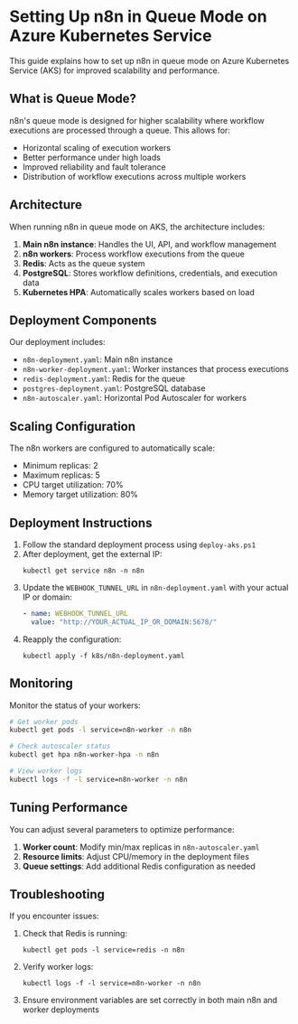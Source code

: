 # Setting Up n8n in Queue Mode on Azure Kubernetes Service

This guide explains how to set up n8n in queue mode on Azure Kubernetes Service (AKS) for improved scalability and performance.

## What is Queue Mode?

n8n's queue mode is designed for higher scalability where workflow executions are processed through a queue. This allows for:

- Horizontal scaling of execution workers
- Better performance under high loads
- Improved reliability and fault tolerance
- Distribution of workflow executions across multiple workers

## Architecture

When running n8n in queue mode on AKS, the architecture includes:

1. **Main n8n instance**: Handles the UI, API, and workflow management
2. **n8n workers**: Process workflow executions from the queue
3. **Redis**: Acts as the queue system
4. **PostgreSQL**: Stores workflow definitions, credentials, and execution data
5. **Kubernetes HPA**: Automatically scales workers based on load

## Deployment Components

Our deployment includes:

- `n8n-deployment.yaml`: Main n8n instance
- `n8n-worker-deployment.yaml`: Worker instances that process executions
- `redis-deployment.yaml`: Redis for the queue
- `postgres-deployment.yaml`: PostgreSQL database
- `n8n-autoscaler.yaml`: Horizontal Pod Autoscaler for workers

## Scaling Configuration

The n8n workers are configured to automatically scale:

- Minimum replicas: 2
- Maximum replicas: 5
- CPU target utilization: 70%
- Memory target utilization: 80%

## Deployment Instructions

1. Follow the standard deployment process using `deploy-aks.ps1`
2. After deployment, get the external IP:
   ```
   kubectl get service n8n -n n8n
   ```
3. Update the `WEBHOOK_TUNNEL_URL` in `n8n-deployment.yaml` with your actual IP or domain:
   ```yaml
   - name: WEBHOOK_TUNNEL_URL
     value: "http://YOUR_ACTUAL_IP_OR_DOMAIN:5678/"
   ```
4. Reapply the configuration:
   ```
   kubectl apply -f k8s/n8n-deployment.yaml
   ```

## Monitoring

Monitor the status of your workers:

```bash
# Get worker pods
kubectl get pods -l service=n8n-worker -n n8n

# Check autoscaler status
kubectl get hpa n8n-worker-hpa -n n8n

# View worker logs
kubectl logs -f -l service=n8n-worker -n n8n
```

## Tuning Performance

You can adjust several parameters to optimize performance:

1. **Worker count**: Modify min/max replicas in `n8n-autoscaler.yaml`
2. **Resource limits**: Adjust CPU/memory in the deployment files
3. **Queue settings**: Add additional Redis configuration as needed

## Troubleshooting

If you encounter issues:

1. Check that Redis is running:
   ```
   kubectl get pods -l service=redis -n n8n
   ```

2. Verify worker logs:
   ```
   kubectl logs -f -l service=n8n-worker -n n8n
   ```

3. Ensure environment variables are set correctly in both main n8n and worker deployments
